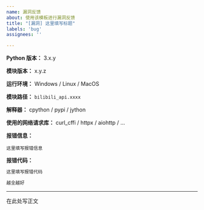```yaml
---
name: 漏洞反馈
about: 使用该模板进行漏洞反馈
title: "[漏洞] 这里填写标题"
labels: 'bug'
assignees: ''

---
```


<!--针对所有的问题，建议优先尝试使用最新版本的模块，尝试问题是否解决。如仍然不行可再次尝试拉取 dev 分支版本，再次尝试。-->

**Python 版本：** 3.x.y

**模块版本：** x.y.z <!--可使用 bilibili_api.BILIBILI_API_VERSION 或 pip3 show bilibili-api-python 查询-->

<!-- 务必提供模块版本 -->

**运行环境：** Windows / Linux / MacOS

**模块路径：** `bilibili_api.xxxx`

**解释器：** cpython / pypi / jython

**使用的网络请求库：** curl_cffi / httpx / aiohttp / ...

<!--可使用 bilibili_api.get_selected_client() (>=17.0.0)  或 bilibili_api.settings.http_client (<17.0.0) 查询-->

**报错信息：**


```
这里填写报错信息
```

<!--此处不接受图片-->

**报错代码：**

```python
这里填写报错代码

越全越好
```

<!--此处不接受图片-->

---

在此处写正文
